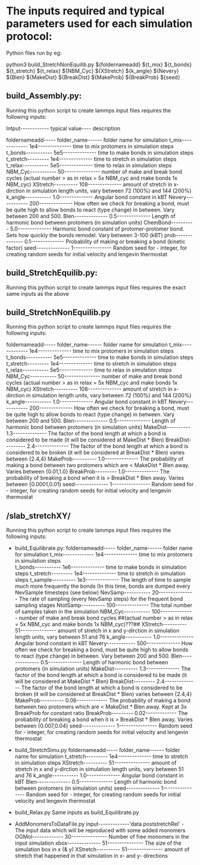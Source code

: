 # The inputs required and typical parameters used for each simulation protocol:

Python files run by eg:

python3 build_StretchNonEquilib.py ${foldernameadd} ${t_mix} ${t_bonds} ${t_stretch} ${t_relax} ${NBM_Cyc} ${XStretch} ${k_angle} ${Nevery} ${Blen} ${MakeDist} ${BreakDist} ${MakeProb} ${BreakProb} ${seed}

## build_Assembly.py:

Running this python script to create lammps input files requires the following inputs:

Intput------------ typical value---- description

foldernameadd----- folder_name------ folder name for simulation 
t_mix------------- 1e4-------------- time to mix protomers in simulation steps 
t_bonds----------- 5e5-------------- time to make bonds in simulation steps 
t_stretch--------- 1e4-------------- time to stretch in simulation steps 
t_relax----------- 5e5-------------- time to relax in simulation steps 
NBM_Cyc----------- 50--------------- number of make and break bond cycles (actual number > as in relax = 5x NBM_cyc and make bonds 1x NBM_cyc)
XStretch---------- 108-------------- amount of stretch in x-dirction in simulation length units, vary between 72 (100%) and 144 (200%)
k_angle----------- 1.0-------------- Angular bond constant in kBT
Nevery------------ 200-------------- How often we check for breaking a bond, must be quite high to allow bonds to react (type change) in between. Vary between 200 and 500.
Blen-------------- 0.5-------------- Length of harmonic bond between protomers (in simulation units)
ChemBond---------- 5.0-------------- Harmonic bond constant of protomer-protomer bond. Sets how quickly the bonds remodel. Vary between 3-100 (kBT)
prob-------------- 0.1-------------- Probability of making or breaking a bond (kinetic factor)
seed-------------- 1---------------- Random seed for - integer, for creating random seeds for initial velocity and lengevin thermostat

## build_StretchEquilib.py:

Running this python script to create lammps input files requires the exact same inputs as the above


## build_StretchNonEquilib.py

Running this python script to create lammps input files requires the following inputs:

foldernameadd----- folder_name------ folder name for simulation 
t_mix------------- 1e4-------------- time to mix protomers in simulation steps 
t_bonds----------- 5e5-------------- time to make bonds in simulation steps 
t_stretch--------- 1e4-------------- time to stretch in simulation steps 
t_relax----------- 5e5-------------- time to relax in simulation steps 
NBM_Cyc----------- 50--------------- number of make and break bond cycles (actual number > as in relax = 5x NBM_cyc and make bonds 1x NBM_cyc)
XStretch---------- 108-------------- amount of stretch in x-dirction in simulation length units, vary between 72 (100%) and 144 (200%)
k_angle----------- 1.0-------------- Angular bond constant in kBT
Nevery------------ 200-------------- How often we check for breaking a bond, must be quite high to allow bonds to react (type change) in between. Vary between 200 and 500.
Blen-------------- 0.5-------------- Length of harmonic bond between protomers (in simulation units)
MakeDist---------- 1.3-------------- The factor of the bond length at which a bond is considered to be made (it will be considered at MakeDist * Blen)
BreakDist--------- 2.4-------------- The factor of the bond length at which a bond is considered to be broken (it will be considered at BreakDist * Blen) varies between {2.4,4}
MakeProb---------- 1.0-------------- The probability of making a bond between two protomers which are < MakeDist * Blen away. Varies between {0.01,1.0}
BreakProb--------- 1.0-------------- The probability of breaking a bond when it is > BreakDist * Blen away. Varies between {0.0001,0.01}
seed-------------- 1---------------- Random seed for - integer, for creating random seeds for initial velocity and lengevin thermostat


## /slab_stretchXY/


Running this python script to create lammps input files requires the following inputs:


 - build_Equilibrate.py:
 foldernameadd----- folder_name------ folder name for simulation 
 t_mix------------- 1e4-------------- time to mix protomers in simulation steps  
 t_bonds----------- 1e6-------------- time to make bonds in simulation steps 
 t_stretch--------- 1e4-------------- time to stretch in simulation steps 
 t_sample---------- 1e3-------------- The length of time to sample much more frequently the bonds (In this time, bonds are dumped every NevSample timesteps (see below)
 NevSamp----------- 20--------------- The rate of sampling (every NevSamp steps) for the frequent bond sampling stages
 NtotSamp---------- 100-------------- The total number of samples taken in the simulation
 NBM_Cyc----------- 100-------------- number of make and break bond cycles ##(actual number > as in relax = 5x NBM_cyc and make bonds 1x NBM_cyc)???##
 XStretch---------- 51--------------- amount of stretch in x and y-dirction in simulation length units, vary between 51 and 76
 k_angle----------- 1.0-------------- Angular bond constant in kBT
 Nevery------------ 500-------------- How often we check for breaking a bond, must be quite high to allow bonds to react (type change) in between. Vary between 200 and 500.
 Blen-------------- 0.5-------------- Length of harmonic bond between protomers (in simulation units)
 MakeDist---------- 1.3-------------- The factor of the bond length at which a bond is considered to be made (it will be considered at MakeDist * Blen)
 BreakDist--------- 2.4-------------- The factor of the bond length at which a bond is considered to be broken (it will be considered at BreakDist * Blen) varies between {2.4,4}
 MakeProb---------- 0.06------------- The probability of making a bond between two protomers which are < MakeDist * Blen away. Kept at 3x BreakProb for constant ratio
 BreakProb--------- 0.02------------- The probability of breaking a bond when it is > BreakDist * Blen away. Varies between {0.007,0.04}
 seed-------------- 1---------------- Random seed for - integer, for creating random seeds for initial velocity and lengevin thermostat

 - build_StretchSimu.py
 foldernameadd----- folder_name------ folder name for simulation 
 t_stretch--------- 1e4-------------- time to stretch in simulation steps 
 XStretch---------- 51--------------- amount of stretch in x and y-dirction in simulation length units, vary between 51 and 76
 k_angle----------- 1.0-------------- Angular bond constant in kBT
 Blen-------------- 0.5-------------- Length of harmonic bond between protomers (in simulation units)
 seed-------------- 1---------------- Random seed for - integer, for creating random seeds for initial velocity and lengevin thermostat
 
 - build_Relax.py
 Same inputs as build_Equilibrate.py
 
 - AddMonomersToDataFile.py
 input-------------'data.poststretchRel' - The input data which will be reproduced with some added monomers
 OGMol------------- 30--------------- Number of free monomers in the input simulation
 xbox-------------- 51--------------- The size of the simulation box in x (& y)
 XStretch---------- 51--------------- amount of stretch that happened in that simulation in x- and y- directions
